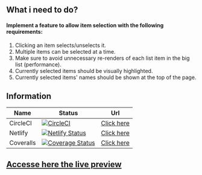 ## What i need to do?

#### Implement a feature to allow item selection with the following requirements:
1. Clicking an item selects/unselects it.
2. Multiple items can be selected at a time.
3. Make sure to avoid unnecessary re-renders of each list item in the big list (performance).
4. Currently selected items should be visually highlighted.
5. Currently selected items' names should be shown at the top of the page.


## Information


| Name      | Status                        | Url                                                                                                               |
| --------- | -------------------------------- | ----------------------------------------------------------------------------------------------------------------- |
| CircleCI  |[![CircleCI](https://dl.circleci.com/status-badge/img/gh/robsonnjunnior/robson-test-close/tree/main.svg?style=svg)](https://dl.circleci.com/status-badge/redirect/gh/robsonnjunnior/robson-test-close/tree/main)         | [Click here](https://app.circleci.com/pipelines/github//robsonnjunnior/robson-test-close?filter=all) |
| Netlify   | [![Netlify Status](https://api.netlify.com/api/v1/badges/ab5e4a00-0a1c-4aa3-a131-846a1891c63d/deploy-status)](https://app.netlify.com/sites/robson-small-test/deploys)    | [Click here](https://robson-small-test.netlify.app/)                                                               |
| Coveralls | [![Coverage Status](https://coveralls.io/repos/github/robsonnjunnior/robson-test-close/badge.svg)](https://coveralls.io/github/robsonnjunnior/robson-test-close) | [Click here](https://coveralls.io/github/robsonnjunniorrobson-test-close)


## [Accesse here the live preview](https://robson-small-test.netlify.app/)
